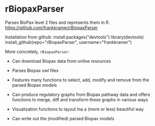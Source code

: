 # rBiopaxParser

Parses BioPax level 2 files and represents them in R.
https://github.com/frankkramer/rBiopaxParser

Installation from github:
install.packages("devtools")
library(devtools)
install_github(repo="rBiopaxParser", username="frankkramer")


More concretely, `rBiopaxParser`:

 * Can download Biopax data from online resources

 * Parses Biopax owl files

 * Features many functions to select, add, modify and remove from the parsed Biopax models

 * Can produce regulatory graphs from Biopax pathway data and offers functions to merge, diff and transform these graphs in various ways 
 
 * Visualization functions to layout ina a (more or less) beautiful way
 
 * Can write out the (modified) parsed Biopax models 
 
 
